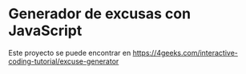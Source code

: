 # Generador de excusas con JavaScript


Este proyecto se puede encontrar en https://4geeks.com/interactive-coding-tutorial/excuse-generator
